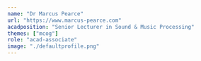 ```yaml
---
name: "Dr Marcus Pearce"
url: "https://www.marcus-pearce.com"
acadposition: "Senior Lecturer in Sound & Music Processing"
themes: ["mcog"]
role: "acad-associate"
image: "./defaultprofile.png"
---
```

